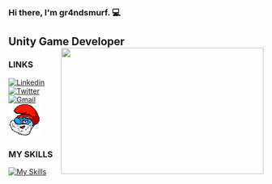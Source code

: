 

### Hi there, I'm gr4ndsmurf. :computer:

## Unity Game Developer <img src="https://media.giphy.com/media/v1.Y2lkPTc5MGI3NjExMGJpNG80ZHB4cDc3NXVkY2E5N283bndocXV3ZW9vaTdpNGFkc2dzdSZlcD12MV9pbnRlcm5hbF9naWZfYnlfaWQmY3Q9Zw/fwoOoDZpEpdQewQdRR/giphy.gif" align="right" width="400" height="250">

### LINKS

[![Linkedin](https://skillicons.dev/icons?i=linkedin)](https://www.linkedin.com/in/akinhaydaroglu/)
[![Twitter](https://skillicons.dev/icons?i=twitter)](https://twitter.com/gr4ndsmurf)
[![Gmail](https://skillicons.dev/icons?i=gmail)](mailto:akinhaydaroglu28@gmail.com)
[![Mypage](https://github.com/gr4ndsmurf/gr4ndsmurf.github.io/blob/main/img/gr4ndsmurf_logo_v1.png?raw=true)](https://gr4ndsmurf.github.io/)

### MY SKILLS

[![My Skills](https://skillicons.dev/icons?i=unity,cs,blender,ps,git)](https://gr4ndsmurf.github.io/)

<br />

[linkedin]: https://www.linkedin.com/in/akinhaydaroglu/
[twitter]: https://twitter.com/gr4ndsmurf
[gmail]: mailto:akinhaydaroglu28@gmail.com
[itchdotio]: https://gr4ndsmurf.itch.io
[mypage]: https://gr4ndsmurf.github.io

